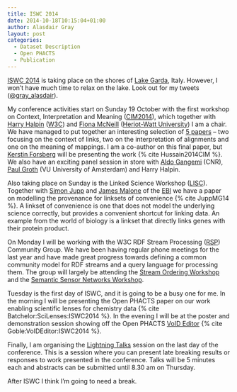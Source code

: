 ```yaml
---
title: ISWC 2014
date: 2014-10-18T10:15:04+01:00
author: Alasdair Gray
layout: post
categories:
  - Dataset Description
  - Open PHACTS
  - Publication
---
```

[ISWC 2014](http://iswc2014.semanticweb.org) is taking place on the shores of [Lake Garda](http://en.wikipedia.org/wiki/Riva_del_Garda), Italy. However, I won’t have much time to relax on the lake. Look out for my tweets ([@gray_alasdair](https://twitter.com/gray_alasdair)).

My conference activities start on Sunday 19 October with the first workshop on Context, Interpretation and Meaning ([CIM2014](http://www.macs.hw.ac.uk/~fm206/cim14/)), which together with [Harry Halpin](http://www.ibiblio.org/hhalpin/) ([W3C](http://www.w3.org/)) and [Fiona McNeill](http://www.macs.hw.ac.uk/~fm206/) ([Heriot-Watt University](http://www.hw.ac.uk)) I am a chair. We have managed to put together an interesting selection of [5 papers](http://www.macs.hw.ac.uk/~fm206/cim14/accepted-papers.html) – two focusing on the context of links, two on the interpretation of alignments and one on the meaning of mappings. I am a co-author on this final paper, but [Kerstin Forsberg](http://kerfors.blogspot.it/) will be presenting the work {% cite Hussain2014CIM %}. We also have an exciting panel session in store with [Aldo Gangemi](http://www.istc.cnr.it/people/aldo-gangemi) (CNR), [Paul Groth](http://orcid.org/0000-0003-0183-6910) (VU University of Amsterdam) and Harry Halpin.

Also taking place on Sunday is the Linked Science Workshop ([LISC](http://linkedscience.org/events/lisc2014/)). Together with [Simon Jupp](http://www.ebi.ac.uk/~jupp/) and [James Malone](http://www.ebi.ac.uk/~malone/) of the [EBI](http://www.ebi.ac.uk) we have a paper on modelling the provenance for linksets of convenience {% cite JuppMG14 %}. A linkset of convenience is one that does not model the underlying science correctly, but provides a convenient shortcut for linking data. An example from the world of biology is a linkset that directly links genes with their protein product.

On Monday I will be working with the W3C RDF Stream Processing ([RSP](http://www.w3.org/community/rsp/)) Community Group. We have been having regular phone meetings for the last year and have made great progress towards defining a common community model for RDF streams and a query language for processing them. The group will largely be attending the [Stream Ordering Workshop](http://streamreasoning.org/events/ordring2014) and the [Semantic Sensor Networks Workshop](http://knoesis.org/ssn2014/).

Tuesday is the first day of ISWC, and it is going to be a busy one for me. In the morning I will be presenting the Open PHACTS paper on our work enabling scientific lenses for chemistry data {% cite Batchelor:SciLenses:ISWC2014 %}. In the evening I will be at the poster and demonstration session showing off the Open PHACTS [VoID Editor](http://voideditor.cs.man.ac.uk/) {% cite Goble:VoIDEditor:ISWC2014 %}.

Finally, I am organising the [Lightning Talks](http://iswc2014.semanticweb.org/lightning_talk_news) session on the last day of the conference. This is a session where you can present late breaking results or responses to work presented in the conference. Talks will be 5 minutes each and abstracts can be submitted until 8.30 am on Thursday.

After ISWC I think I’m going to need a break.
